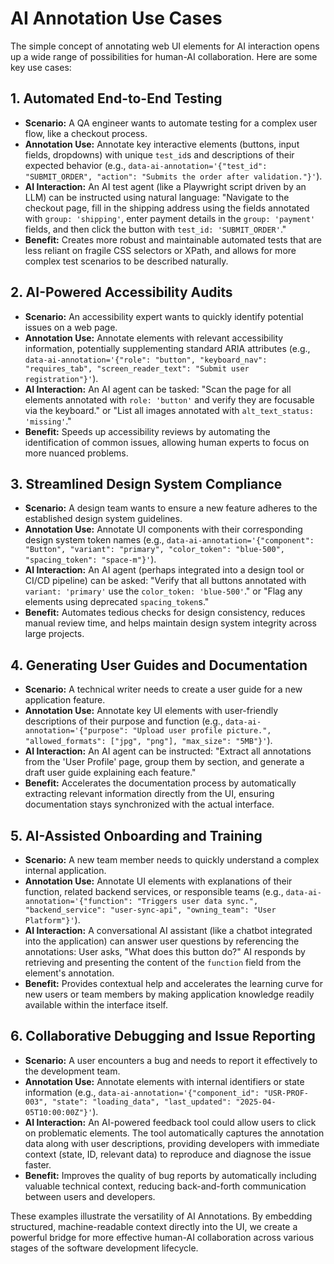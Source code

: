# AI Annotation Use Cases

The simple concept of annotating web UI elements for AI interaction opens up a wide range of possibilities for human-AI collaboration. Here are some key use cases:

## 1. Automated End-to-End Testing

*   **Scenario:** A QA engineer wants to automate testing for a complex user flow, like a checkout process.
*   **Annotation Use:** Annotate key interactive elements (buttons, input fields, dropdowns) with unique `test_id`s and descriptions of their expected behavior (e.g., `data-ai-annotation='{"test_id": "SUBMIT_ORDER", "action": "Submits the order after validation."}'`).
*   **AI Interaction:** An AI test agent (like a Playwright script driven by an LLM) can be instructed using natural language: "Navigate to the checkout page, fill in the shipping address using the fields annotated with `group: 'shipping'`, enter payment details in the `group: 'payment'` fields, and then click the button with `test_id: 'SUBMIT_ORDER'`."
*   **Benefit:** Creates more robust and maintainable automated tests that are less reliant on fragile CSS selectors or XPath, and allows for more complex test scenarios to be described naturally.

## 2. AI-Powered Accessibility Audits

*   **Scenario:** An accessibility expert wants to quickly identify potential issues on a web page.
*   **Annotation Use:** Annotate elements with relevant accessibility information, potentially supplementing standard ARIA attributes (e.g., `data-ai-annotation='{"role": "button", "keyboard_nav": "requires_tab", "screen_reader_text": "Submit user registration"}'`).
*   **AI Interaction:** An AI agent can be tasked: "Scan the page for all elements annotated with `role: 'button'` and verify they are focusable via the keyboard." or "List all images annotated with `alt_text_status: 'missing'`."
*   **Benefit:** Speeds up accessibility reviews by automating the identification of common issues, allowing human experts to focus on more nuanced problems.

## 3. Streamlined Design System Compliance

*   **Scenario:** A design team wants to ensure a new feature adheres to the established design system guidelines.
*   **Annotation Use:** Annotate UI components with their corresponding design system token names (e.g., `data-ai-annotation='{"component": "Button", "variant": "primary", "color_token": "blue-500", "spacing_token": "space-m"}'`).
*   **AI Interaction:** An AI agent (perhaps integrated into a design tool or CI/CD pipeline) can be asked: "Verify that all buttons annotated with `variant: 'primary'` use the `color_token: 'blue-500'`." or "Flag any elements using deprecated `spacing_token`s."
*   **Benefit:** Automates tedious checks for design consistency, reduces manual review time, and helps maintain design system integrity across large projects.

## 4. Generating User Guides and Documentation

*   **Scenario:** A technical writer needs to create a user guide for a new application feature.
*   **Annotation Use:** Annotate key UI elements with user-friendly descriptions of their purpose and function (e.g., `data-ai-annotation='{"purpose": "Upload user profile picture.", "allowed_formats": ["jpg", "png"], "max_size": "5MB"}'`).
*   **AI Interaction:** An AI agent can be instructed: "Extract all annotations from the 'User Profile' page, group them by section, and generate a draft user guide explaining each feature."
*   **Benefit:** Accelerates the documentation process by automatically extracting relevant information directly from the UI, ensuring documentation stays synchronized with the actual interface.

## 5. AI-Assisted Onboarding and Training

*   **Scenario:** A new team member needs to quickly understand a complex internal application.
*   **Annotation Use:** Annotate UI elements with explanations of their function, related backend services, or responsible teams (e.g., `data-ai-annotation='{"function": "Triggers user data sync.", "backend_service": "user-sync-api", "owning_team": "User Platform"}'`).
*   **AI Interaction:** A conversational AI assistant (like a chatbot integrated into the application) can answer user questions by referencing the annotations: User asks, "What does this button do?" AI responds by retrieving and presenting the content of the `function` field from the element's annotation.
*   **Benefit:** Provides contextual help and accelerates the learning curve for new users or team members by making application knowledge readily available within the interface itself.

## 6. Collaborative Debugging and Issue Reporting

*   **Scenario:** A user encounters a bug and needs to report it effectively to the development team.
*   **Annotation Use:** Annotate elements with internal identifiers or state information (e.g., `data-ai-annotation='{"component_id": "USR-PROF-003", "state": "loading_data", "last_updated": "2025-04-05T10:00:00Z"}'`).
*   **AI Interaction:** An AI-powered feedback tool could allow users to click on problematic elements. The tool automatically captures the annotation data along with user descriptions, providing developers with immediate context (state, ID, relevant data) to reproduce and diagnose the issue faster.
*   **Benefit:** Improves the quality of bug reports by automatically including valuable technical context, reducing back-and-forth communication between users and developers.

These examples illustrate the versatility of AI Annotations. By embedding structured, machine-readable context directly into the UI, we create a powerful bridge for more effective human-AI collaboration across various stages of the software development lifecycle.